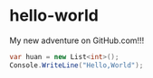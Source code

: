 # hello-world
My new adventure on GitHub.com!!!
```C#
var huan = new List<int>();
Console.WriteLine("Hello,World");
```
